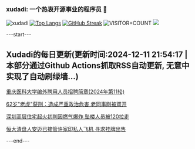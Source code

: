### xudadi: 一个热衷开源事业的程序员 👋

![xudadi](https://github-readme-stats-git-masterorgs-github-readme-stats-team.vercel.app/api?username=xudadi)
[![Top Langs](https://github-readme-stats.vercel.app/api/top-langs/?username=xudadi)](https://github.com/anuraghazra/github-readme-stats)
[![GitHub Streak](https://streak-stats.demolab.com?user=xudadi&locale=zh_Hans)](https://git.io/streak-stats)
![VISITOR+COUNT](https://komarev.com/ghpvc/?username=xudadi&label=VISITOR+COUNT)
![](https://raw.githubusercontent.com/xudadi/xudadi/main/assets/github-contribution-grid-snake.svg)


---start---

## Xudadi的每日更新(更新时间:2024-12-11 21:54:17 | 本部分通过Github Actions抓取RSS自动更新, 无意中实现了自动刷绿墙...)

[重庆医科大学编外聘用人员招聘简章(2024年第11轮)](https://www.gongkaoleida.com/article/2226288)

[62岁"老虎"获刑：造成严重政治危害 老同事刚被双开](https://m.163.com/news/article/JJ576E8D055040N3.html)

[深圳高层住宅起火初判因燃气爆炸 坠楼人员被120拉走](https://m.163.com/news/article/JJ55JADD0512D3VJ.html)

[恒大清盘人安迈已接管许家印私人飞机 寻求挂牌出售](https://m.163.com/news/article/JJ51OIHB05198CJN.html)

---end---
